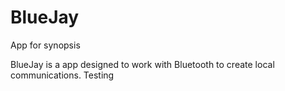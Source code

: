 # BlueJay
App for synopsis

BlueJay is a app designed to work with Bluetooth to create local communications.
Testing
